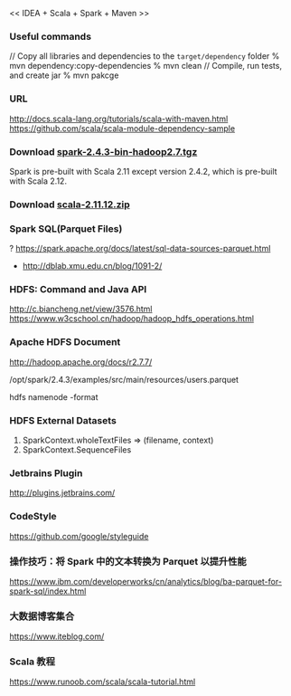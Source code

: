 
<< IDEA + Scala + Spark + Maven >>

### Useful commands
// Copy all libraries and dependencies to the `target/dependency` folder
% mvn dependency:copy-dependencies
% mvn clean
// Compile, run tests, and create jar
% mvn pakcge

### URL
http://docs.scala-lang.org/tutorials/scala-with-maven.html
https://github.com/scala/scala-module-dependency-sample

### Download [spark-2.4.3-bin-hadoop2.7.tgz](https://mirrors.tuna.tsinghua.edu.cn/apache/spark/spark-2.4.3/spark-2.4.3-bin-hadoop2.7.tgz)
Spark is pre-built with Scala 2.11 except version 2.4.2, which is pre-built with Scala 2.12.

### Download [scala-2.11.12.zip](https://downloads.lightbend.com/scala/2.11.12/scala-2.11.12.zip)

### Spark SQL(Parquet Files)
? https://spark.apache.org/docs/latest/sql-data-sources-parquet.html
* http://dblab.xmu.edu.cn/blog/1091-2/

### HDFS: Command and Java API
http://c.biancheng.net/view/3576.html
https://www.w3cschool.cn/hadoop/hadoop_hdfs_operations.html

### Apache HDFS Document
http://hadoop.apache.org/docs/r2.7.7/

/opt/spark/2.4.3/examples/src/main/resources/users.parquet

hdfs namenode -format


### HDFS External Datasets
1. SparkContext.wholeTextFiles => (filename, context)
2. SparkContext.SequenceFiles


### Jetbrains Plugin
http://plugins.jetbrains.com/

### CodeStyle
https://github.com/google/styleguide

### 操作技巧：将 Spark 中的文本转换为 Parquet 以提升性能
https://www.ibm.com/developerworks/cn/analytics/blog/ba-parquet-for-spark-sql/index.html

### 大数据博客集合
https://www.iteblog.com/

### Scala 教程
https://www.runoob.com/scala/scala-tutorial.html








